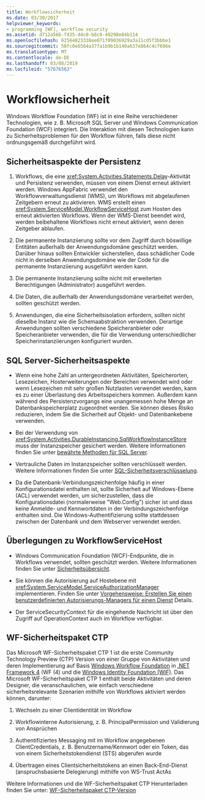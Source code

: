 ```yaml
---
title: Workflowsicherheit
ms.date: 03/30/2017
helpviewer_keywords:
- programming [WF], workflow security
ms.assetid: d712a566-f435-44c0-b8c0-49298e84b114
ms.openlocfilehash: 62564823338ee071f09036929a3a11cd5f3bbbe1
ms.sourcegitcommit: 58fc0e6564a37fa1b9b1b140a637e864c4cf696e
ms.translationtype: MT
ms.contentlocale: de-DE
ms.lasthandoff: 03/08/2019
ms.locfileid: "57676563"
---
```

# <a name="workflow-security"></a>Workflowsicherheit
Windows Workflow Foundation (WF) ist in eine Reihe verschiedener Technologien, wie z. B. Microsoft SQL Server und Windows Communication Foundation (WCF) integriert. Die Interaktion mit diesen Technologien kann zu Sicherheitsproblemen für den Workflow führen, falls diese nicht ordnungsgemäß durchgeführt wird.

## <a name="persistence-security-concerns"></a>Sicherheitsaspekte der Persistenz

1.  Workflows, die eine <xref:System.Activities.Statements.Delay>-Aktivität und Persistenz verwenden, müssen von einem Dienst erneut aktiviert werden. Windows AppFabric verwendet den Workflowverwaltungsdienst (WMS), um Workflows mit abgelaufenen Zeitgebern erneut zu aktivieren. WMS erstellt einen <xref:System.ServiceModel.WorkflowServiceHost> zum Hosten des erneut aktivierten Workflows. Wenn der WMS-Dienst beendet wird, werden beibehaltene Workflows nicht erneut aktiviert, wenn deren Zeitgeber ablaufen.

2.  Die permanente Instanziierung sollte vor dem Zugriff durch böswillige Entitäten außerhalb der Anwendungsdomäne geschützt werden. Darüber hinaus sollten Entwickler sicherstellen, dass schädlicher Code nicht in derselben Anwendungsdomäne wie der Code für die permanente Instanziierung ausgeführt werden kann.

3.  Die permanente Instanziierung sollte nicht mit erweiterten Berechtigungen (Administrator) ausgeführt werden.

4.  Die Daten, die außerhalb der Anwendungsdomäne verarbeitet werden, sollten geschützt werden.

5.  Anwendungen, die eine Sicherheitsisolation erfordern, sollten nicht dieselbe Instanz wie die Schemaabstraktion verwenden. Derartige Anwendungen sollten verschiedene Speicheranbieter oder Speicheranbieter verwenden, die für die Verwendung unterschiedlicher Speicherinstanziierungen konfiguriert wurden.

## <a name="sql-server-security-concerns"></a>SQL Server-Sicherheitsaspekte

-   Wenn eine hohe Zahl an untergeordneten Aktivitäten, Speicherorten, Lesezeichen, Hosterweiterungen oder Bereichen verwendet wird oder wenn Lesezeichen mit sehr großen Nutzlasten verwendet werden, kann es zu einer Überlastung des Arbeitsspeichers kommen. Außerdem kann während des Persistenzvorgangs eine unangemessen hohe Menge an Datenbankspeicherplatz zugeordnet werden. Sie können dieses Risiko reduzieren, indem Sie die Sicherheit auf Objekt- und Datenbankebene verwenden.

-   Bei der Verwendung von <xref:System.Activities.DurableInstancing.SqlWorkflowInstanceStore> muss der Instanzspeicher gesichert werden. Weitere Informationen finden Sie unter [bewährte Methoden für SQL Server](https://go.microsoft.com/fwlink/?LinkId=164972).

-   Vertrauliche Daten im Instanzspeicher sollten verschlüsselt werden. Weitere Informationen finden Sie unter [SQL-Sicherheitsverschlüsselung](https://go.microsoft.com/fwlink/?LinkId=164976).

-   Da die Datenbank-Verbindungszeichenfolge häufig in einer Konfigurationsdatei enthalten ist, sollte Sicherheit auf Windows-Ebene (ACL) verwendet werden, um sicherzustellen, dass die Konfigurationsdatei (normalerweise "Web.Config") sicher ist und dass keine Anmelde- und Kennwortdaten in der Verbindungszeichenfolge enthalten sind. Die Windows-Authentifizierung sollte stattdessen zwischen der Datenbank und dem Webserver verwendet werden.

## <a name="considerations-for-workflowservicehost"></a>Überlegungen zu WorkflowServiceHost

-   Windows Communication Foundation (WCF)-Endpunkte, die in Workflows verwendet, sollten geschützt werden. Weitere Informationen finden Sie unter [Sicherheitsübersicht](https://go.microsoft.com/fwlink/?LinkID=164975).

-   Sie können die Autorisierung auf Hostebene mit <xref:System.ServiceModel.ServiceAuthorizationManager> implementieren. Finden Sie unter [Vorgehensweise: Erstellen Sie einen benutzerdefinierten Autorisierungs-Managers für einen Dienst](https://go.microsoft.com/fwlink/?LinkId=192228) Details.

-   Der ServiceSecurityContext für die eingehende Nachricht ist über den Zugriff auf OperationContext auch im Workflow verfügbar.

## <a name="wf-security-pack-ctp"></a>WF-Sicherheitspaket CTP
 Das Microsoft WF-Sicherheitspaket CTP 1 ist die erste Community Technology Preview (CTP) Version von einer Gruppe von Aktivitäten und deren Implementierung auf Basis [Windows Workflow Foundation](index.md) in [.NET Framework 4](https://docs.microsoft.com/previous-versions/dotnet/netframework-4.0/w0x726c2(v=vs.100)) (WF (4) und die [Windows Identity Foundation (WIF)](../security/index.md).  Das Microsoft WF-Sicherheitspaket CTP 1 enthält beide Aktivitäten und deren Designer, die veranschaulichen, wie einfach verschiedene sicherheitsrelevante Szenarien mithilfe von Workflows aktiviert werden können, darunter:

1.  Wechseln zu einer Clientidentität im Workflow

2.  Workflowinterne Autorisierung, z. B. PrincipalPermission und Validierung von Ansprüchen

3.  Authentifiziertes Messaging mit im Workflow angegebenen ClientCredentials, z. B. Benutzername/Kennwort oder ein Token, das von einem Sicherheitstokendienst (STS) abgerufen wurde

4.  Übertragen eines Clientsicherheitstokens an einen Back-End-Dienst (anspruchsbasierte Delegierung) mithilfe von WS-Trust ActAs

Weitere Informationen und die WF-Sicherheitspaket CTP Herunterladen finden Sie unter: [WF-Sicherheitspaket CTP-Version](https://archive.codeplex.com/?p=wf)